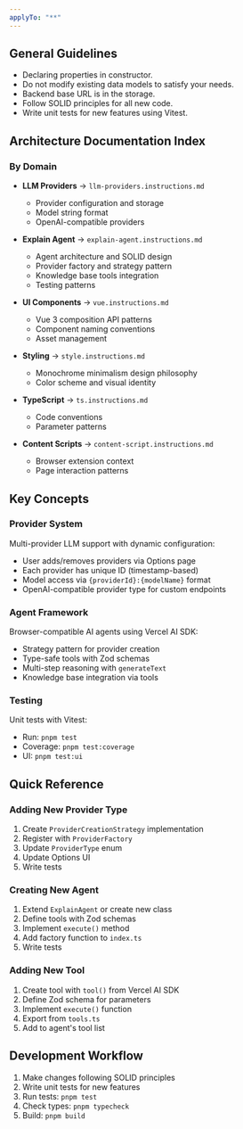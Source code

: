 ```yaml
---
applyTo: "**"
---
```


## General Guidelines

- Declaring properties in constructor.
- Do not modify existing data models to satisfy your needs.
- Backend base URL is in the storage.
- Follow SOLID principles for all new code.
- Write unit tests for new features using Vitest.

## Architecture Documentation Index

### By Domain

- **LLM Providers** → `llm-providers.instructions.md`
  - Provider configuration and storage
  - Model string format
  - OpenAI-compatible providers

- **Explain Agent** → `explain-agent.instructions.md`
  - Agent architecture and SOLID design
  - Provider factory and strategy pattern
  - Knowledge base tools integration
  - Testing patterns

- **UI Components** → `vue.instructions.md`
  - Vue 3 composition API patterns
  - Component naming conventions
  - Asset management

- **Styling** → `style.instructions.md`
  - Monochrome minimalism design philosophy
  - Color scheme and visual identity

- **TypeScript** → `ts.instructions.md`
  - Code conventions
  - Parameter patterns

- **Content Scripts** → `content-script.instructions.md`
  - Browser extension context
  - Page interaction patterns

## Key Concepts

### Provider System

Multi-provider LLM support with dynamic configuration:
- User adds/removes providers via Options page
- Each provider has unique ID (timestamp-based)
- Model access via `{providerId}:{modelName}` format
- OpenAI-compatible provider type for custom endpoints

### Agent Framework

Browser-compatible AI agents using Vercel AI SDK:
- Strategy pattern for provider creation
- Type-safe tools with Zod schemas
- Multi-step reasoning with `generateText`
- Knowledge base integration via tools

### Testing

Unit tests with Vitest:
- Run: `pnpm test`
- Coverage: `pnpm test:coverage`
- UI: `pnpm test:ui`

## Quick Reference

### Adding New Provider Type

1. Create `ProviderCreationStrategy` implementation
2. Register with `ProviderFactory`
3. Update `ProviderType` enum
4. Update Options UI
5. Write tests

### Creating New Agent

1. Extend `ExplainAgent` or create new class
2. Define tools with Zod schemas
3. Implement `execute()` method
4. Add factory function to `index.ts`
5. Write tests

### Adding New Tool

1. Create tool with `tool()` from Vercel AI SDK
2. Define Zod schema for parameters
3. Implement `execute()` function
4. Export from `tools.ts`
5. Add to agent's tool list

## Development Workflow

1. Make changes following SOLID principles
2. Write unit tests for new features
3. Run tests: `pnpm test`
4. Check types: `pnpm typecheck`
5. Build: `pnpm build`
